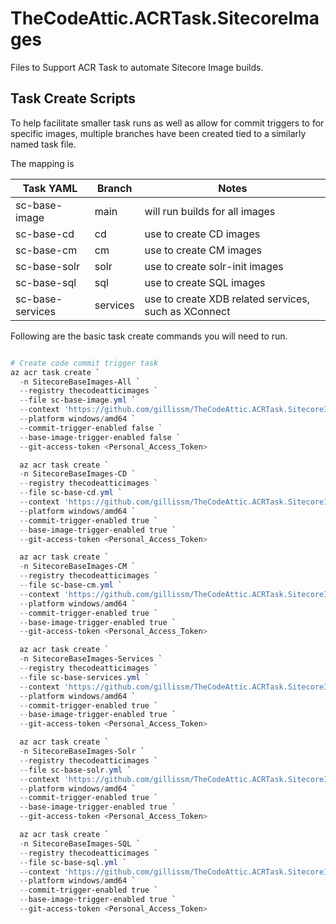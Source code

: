 # TheCodeAttic.ACRTask.SitecoreImages

Files to Support ACR Task to automate Sitecore Image builds.

## Task Create Scripts

To help facilitate smaller task runs as well as allow for commit triggers to for specific images, multiple branches have been created tied to a similarly named task file.

The mapping is

**Task YAML** | **Branch** | **Notes**
--------------|-------------|-----------
sc-base-image | main | will run builds for all images
sc-base-cd | cd | use to create CD images
sc-base-cm | cm | use to create CM images
sc-base-solr | solr | use to create solr-init images
sc-base-sql | sql | use to create SQL images
sc-base-services | services | use to create XDB related services, such as XConnect

Following are the basic task create commands you will need to run.

```powershell

# Create code commit trigger task
az acr task create `
  -n SitecoreBaseImages-All `
  --registry thecodeatticimages `
  --file sc-base-image.yml `
  --context 'https://github.com/gillissm/TheCodeAttic.ACRTask.SitecoreImages.git#main' `
  --platform windows/amd64 `
  --commit-trigger-enabled false `
  --base-image-trigger-enabled false `
  --git-access-token <Personal_Access_Token>

  az acr task create `
  -n SitecoreBaseImages-CD `
  --registry thecodeatticimages `
  --file sc-base-cd.yml `
  --context 'https://github.com/gillissm/TheCodeAttic.ACRTask.SitecoreImages.git#cd' `
  --platform windows/amd64 `
  --commit-trigger-enabled true `
  --base-image-trigger-enabled true `
  --git-access-token <Personal_Access_Token>

  az acr task create `
  -n SitecoreBaseImages-CM `
  --registry thecodeatticimages `
  --file sc-base-cm.yml `
  --context 'https://github.com/gillissm/TheCodeAttic.ACRTask.SitecoreImages.git#cm' `
  --platform windows/amd64 `
  --commit-trigger-enabled true `
  --base-image-trigger-enabled true `
  --git-access-token <Personal_Access_Token>

  az acr task create `
  -n SitecoreBaseImages-Services `
  --registry thecodeatticimages `
  --file sc-base-services.yml `
  --context 'https://github.com/gillissm/TheCodeAttic.ACRTask.SitecoreImages.git#services' `
  --platform windows/amd64 `
  --commit-trigger-enabled true `
  --base-image-trigger-enabled true `
  --git-access-token <Personal_Access_Token>

  az acr task create `
  -n SitecoreBaseImages-Solr `
  --registry thecodeatticimages `
  --file sc-base-solr.yml `
  --context 'https://github.com/gillissm/TheCodeAttic.ACRTask.SitecoreImages.git#solr' `
  --platform windows/amd64 `
  --commit-trigger-enabled true `
  --base-image-trigger-enabled true `
  --git-access-token <Personal_Access_Token>

  az acr task create `
  -n SitecoreBaseImages-SQL `
  --registry thecodeatticimages `
  --file sc-base-sql.yml `
  --context 'https://github.com/gillissm/TheCodeAttic.ACRTask.SitecoreImages.git#sql' `
  --platform windows/amd64 `
  --commit-trigger-enabled true `
  --base-image-trigger-enabled true `
  --git-access-token <Personal_Access_Token>
```
